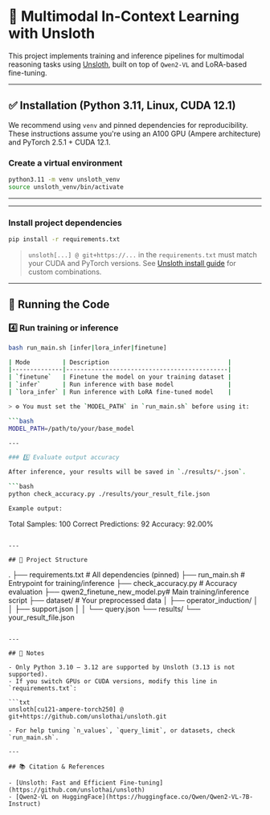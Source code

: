 # 🔬 Multimodal In-Context Learning with Unsloth

This project implements training and inference pipelines for multimodal reasoning tasks using [Unsloth](https://github.com/unslothai/unsloth), built on top of `Qwen2-VL` and LoRA-based fine-tuning.

---

## ✅ Installation (Python 3.11, Linux, CUDA 12.1)

We recommend using `venv` and pinned dependencies for reproducibility. These instructions assume you're using an A100 GPU (Ampere architecture) and PyTorch 2.5.1 + CUDA 12.1.

### Create a virtual environment

```bash
python3.11 -m venv unsloth_venv
source unsloth_venv/bin/activate
```
---
---

### Install project dependencies

```bash
pip install -r requirements.txt
```

> `unsloth[...] @ git+https://...` in the `requirements.txt` must match your CUDA and PyTorch versions. See [Unsloth install guide](https://github.com/unslothai/unsloth) for custom combinations.

---

## 🧪 Running the Code

### 4️⃣ Run training or inference

```bash
bash run_main.sh [infer|lora_infer|finetune]

| Mode         | Description                                 |
|--------------|---------------------------------------------|
| `finetune`   | Finetune the model on your training dataset |
| `infer`      | Run inference with base model               |
| `lora_infer` | Run inference with LoRA fine-tuned model    |

> ⚙️ You must set the `MODEL_PATH` in `run_main.sh` before using it:

```bash
MODEL_PATH=/path/to/your/base_model

---

### 5️⃣ Evaluate output accuracy

After inference, your results will be saved in `./results/*.json`.

```bash
python check_accuracy.py ./results/your_result_file.json

Example output:

```
Total Samples: 100
Correct Predictions: 92
Accuracy: 92.00%
```

---

## 📁 Project Structure

```
.
├── requirements.txt           # All dependencies (pinned)
├── run_main.sh                # Entrypoint for training/inference
├── check_accuracy.py          # Accuracy evaluation
├── qwen2_finetune_new_model.py# Main training/inference script
├── dataset/                   # Your preprocessed data
│   ├── operator_induction/
│   │   ├── support.json
│   │   └── query.json
└── results/
    └── your_result_file.json
```

---

## 📌 Notes

- Only Python 3.10 – 3.12 are supported by Unsloth (3.13 is not supported).
- If you switch GPUs or CUDA versions, modify this line in `requirements.txt`:

```txt
unsloth[cu121-ampere-torch250] @ git+https://github.com/unslothai/unsloth.git

- For help tuning `n_values`, `query_limit`, or datasets, check `run_main.sh`.

---

## 📚 Citation & References

- [Unsloth: Fast and Efficient Fine-tuning](https://github.com/unslothai/unsloth)
- [Qwen2-VL on HuggingFace](https://huggingface.co/Qwen/Qwen2-VL-7B-Instruct)
